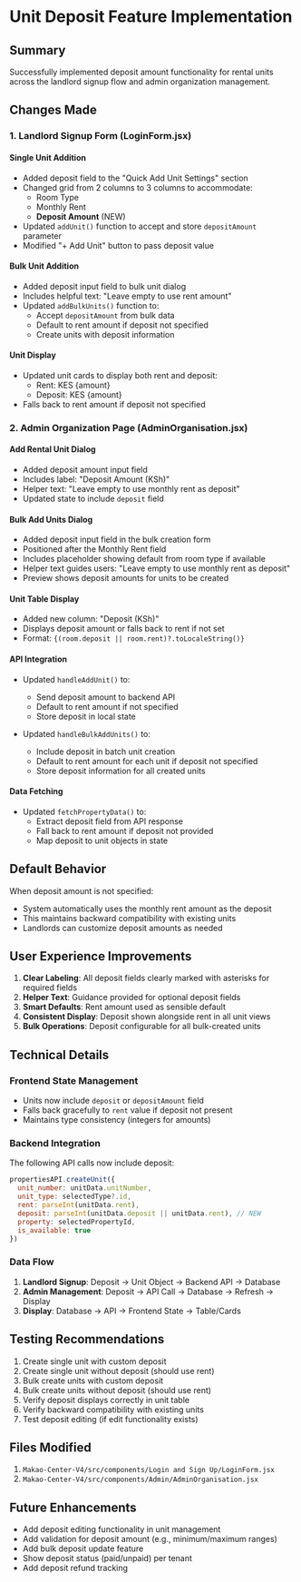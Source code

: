 # Unit Deposit Feature Implementation

## Summary
Successfully implemented deposit amount functionality for rental units across the landlord signup flow and admin organization management.

## Changes Made

### 1. Landlord Signup Form (LoginForm.jsx)

#### Single Unit Addition
- Added deposit field to the "Quick Add Unit Settings" section
- Changed grid from 2 columns to 3 columns to accommodate:
  - Room Type
  - Monthly Rent
  - **Deposit Amount** (NEW)
- Updated `addUnit()` function to accept and store `depositAmount` parameter
- Modified "+ Add Unit" button to pass deposit value

#### Bulk Unit Addition
- Added deposit input field to bulk unit dialog
- Includes helpful text: "Leave empty to use rent amount"
- Updated `addBulkUnits()` function to:
  - Accept `depositAmount` from bulk data
  - Default to rent amount if deposit not specified
  - Create units with deposit information

#### Unit Display
- Updated unit cards to display both rent and deposit:
  - Rent: KES {amount}
  - Deposit: KES {amount}
- Falls back to rent amount if deposit not specified

### 2. Admin Organization Page (AdminOrganisation.jsx)

#### Add Rental Unit Dialog
- Added deposit amount input field
- Includes label: "Deposit Amount (KSh)"
- Helper text: "Leave empty to use monthly rent as deposit"
- Updated state to include `deposit` field

#### Bulk Add Units Dialog
- Added deposit input field in the bulk creation form
- Positioned after the Monthly Rent field
- Includes placeholder showing default from room type if available
- Helper text guides users: "Leave empty to use monthly rent as deposit"
- Preview shows deposit amounts for units to be created

#### Unit Table Display
- Added new column: "Deposit (KSh)"
- Displays deposit amount or falls back to rent if not set
- Format: `{(room.deposit || room.rent)?.toLocaleString()}`

#### API Integration
- Updated `handleAddUnit()` to:
  - Send deposit amount to backend API
  - Default to rent amount if not specified
  - Store deposit in local state

- Updated `handleBulkAddUnits()` to:
  - Include deposit in batch unit creation
  - Default to rent amount for each unit if deposit not specified
  - Store deposit information for all created units

#### Data Fetching
- Updated `fetchPropertyData()` to:
  - Extract deposit field from API response
  - Fall back to rent amount if deposit not provided
  - Map deposit to unit objects in state

## Default Behavior
When deposit amount is not specified:
- System automatically uses the monthly rent amount as the deposit
- This maintains backward compatibility with existing units
- Landlords can customize deposit amounts as needed

## User Experience Improvements
1. **Clear Labeling**: All deposit fields clearly marked with asterisks for required fields
2. **Helper Text**: Guidance provided for optional deposit fields
3. **Smart Defaults**: Rent amount used as sensible default
4. **Consistent Display**: Deposit shown alongside rent in all unit views
5. **Bulk Operations**: Deposit configurable for all bulk-created units

## Technical Details

### Frontend State Management
- Units now include `deposit` or `depositAmount` field
- Falls back gracefully to `rent` value if deposit not present
- Maintains type consistency (integers for amounts)

### Backend Integration
The following API calls now include deposit:
```javascript
propertiesAPI.createUnit({
  unit_number: unitData.unitNumber,
  unit_type: selectedType?.id,
  rent: parseInt(unitData.rent),
  deposit: parseInt(unitData.deposit || unitData.rent), // NEW
  property: selectedPropertyId,
  is_available: true
})
```

### Data Flow
1. **Landlord Signup**: Deposit → Unit Object → Backend API → Database
2. **Admin Management**: Deposit → API Call → Database → Refresh → Display
3. **Display**: Database → API → Frontend State → Table/Cards

## Testing Recommendations
1. Create single unit with custom deposit
2. Create single unit without deposit (should use rent)
3. Bulk create units with custom deposit
4. Bulk create units without deposit (should use rent)
5. Verify deposit displays correctly in unit table
6. Verify backward compatibility with existing units
7. Test deposit editing (if edit functionality exists)

## Files Modified
1. `Makao-Center-V4/src/components/Login and Sign Up/LoginForm.jsx`
2. `Makao-Center-V4/src/components/Admin/AdminOrganisation.jsx`

## Future Enhancements
- Add deposit editing functionality in unit management
- Add validation for deposit amount (e.g., minimum/maximum ranges)
- Add bulk deposit update feature
- Show deposit status (paid/unpaid) per tenant
- Add deposit refund tracking
